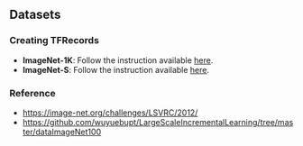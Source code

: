 Datasets
---

### Creating TFRecords

- **ImageNet-1K**: Follow the instruction available [here](https://github.com/Optimization-AI/sogclr/tree/main/dataset/Imagnet-1K).
- **ImageNet-S**: Follow the instruction available [here](https://github.com/Optimization-AI/sogclr/tree/main/dataset/ImageNet-S).

### Reference
- https://image-net.org/challenges/LSVRC/2012/
- https://github.com/wuyuebupt/LargeScaleIncrementalLearning/tree/master/dataImageNet100
